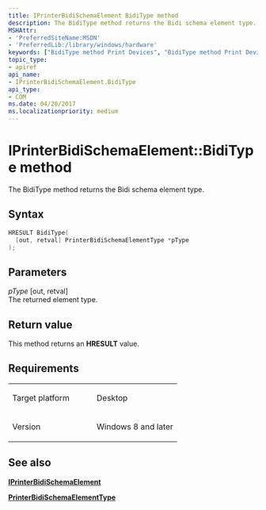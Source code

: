 ```yaml
---
title: IPrinterBidiSchemaElement BidiType method
description: The BidiType method returns the Bidi schema element type.
MSHAttr:
- 'PreferredSiteName:MSDN'
- 'PreferredLib:/library/windows/hardware'
keywords: ["BidiType method Print Devices", "BidiType method Print Devices , IPrinterBidiSchemaElement interface", "IPrinterBidiSchemaElement interface Print Devices , BidiType method"]
topic_type:
- apiref
api_name:
- IPrinterBidiSchemaElement.BidiType
api_type:
- COM
ms.date: 04/20/2017
ms.localizationpriority: medium
---
```


# IPrinterBidiSchemaElement::BidiType method

The BidiType method returns the Bidi schema element type.

Syntax
------

```cpp
HRESULT BidiType(
  [out, retval] PrinterBidiSchemaElementType *pType
);
```

Parameters
----------

*pType* \[out, retval\]  
The returned element type.

Return value
------------

This method returns an **HRESULT** value.

Requirements
------------

<table>
<colgroup>
<col width="50%" />
<col width="50%" />
</colgroup>
<tbody>
<tr class="odd">
<td><p>Target platform</p></td>
<td>Desktop</td>
</tr>
<tr class="even">
<td><p>Version</p></td>
<td><p>Windows 8 and later</p></td>
</tr>
</tbody>
</table>

## See also

[**IPrinterBidiSchemaElement**](iprinterbidischemaelement-interface.md)

[**PrinterBidiSchemaElementType**](printerbidischemaelementtype.md)
